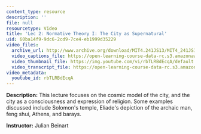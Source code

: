 ```yaml
---
content_type: resource
description: ''
file: null
resourcetype: Video
title: 'Lec 2: Normative Theory I: The City as Supernatural'
uid: 60ba14f9-9dc6-2cd9-7ce4-eb1999d35229
video_files:
  archive_url: http://www.archive.org/download/MIT4.241JS13/MIT4_241JS13_lec02_300k.mp4
  video_captions_file: https://open-learning-course-data-rc.s3.amazonaws.com/4-241j-theory-of-city-form-spring-2013/aeb95bdde3d15cf883eb45ebf975fcd6_rbTLRBdEcqA.vtt
  video_thumbnail_file: https://img.youtube.com/vi/rbTLRBdEcqA/default.jpg
  video_transcript_file: https://open-learning-course-data-rc.s3.amazonaws.com/4-241j-theory-of-city-form-spring-2013/79a4b670a03ca2c51e5dcda3df8bf016_rbTLRBdEcqA.pdf
video_metadata:
  youtube_id: rbTLRBdEcqA
---
```


**Description:** This lecture focuses on the cosmic model of the city, and the city as a consciousness and expression of religion. Some examples discussed include Solomon's temple, Eliade's depiction of the archaic man, feng shui, Athens, and barays.

**Instructor:** Julian Beinart
